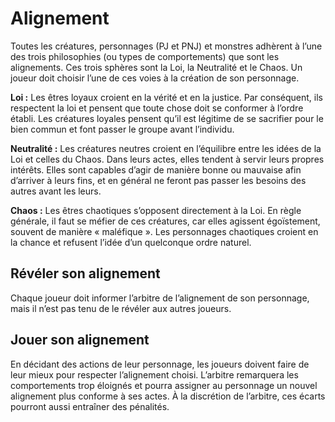 # Alignement

Toutes les créatures, personnages (PJ et PNJ) et monstres adhèrent à
l’une des trois philosophies (ou types de comportements) que sont les
alignements. Ces trois sphères sont la Loi, la Neutralité et le Chaos.
Un joueur doit choisir l’une de ces voies à la création de son
personnage.

**Loi :** Les êtres loyaux croient en la vérité et en la justice. Par
conséquent, ils respectent la loi et pensent que toute chose doit se
conformer à l’ordre établi. Les créatures loyales pensent qu’il est
légitime de se sacrifier pour le bien commun et font passer le groupe
avant l’individu.

**Neutralité :** Les créatures neutres croient en l’équilibre entre les
idées de la Loi et celles du Chaos. Dans leurs actes, elles tendent à
servir leurs propres intérêts. Elles sont capables d’agir de manière
bonne ou mauvaise afin d’arriver à leurs fins, et en général ne feront
pas passer les besoins des autres avant les leurs.

**Chaos :** Les êtres chaotiques s’opposent directement à la Loi. En
règle générale, il faut se méfier de ces créatures, car elles agissent
égoïstement, souvent de manière « maléfique ». Les personnages
chaotiques croient en la chance et refusent l’idée d’un quelconque ordre
naturel.

## Révéler son alignement

Chaque joueur doit informer l’arbitre de l’alignement de son personnage, 
mais il n’est pas tenu de le révéler aux autres joueurs.

## Jouer son alignement

En décidant des actions de leur personnage, les joueurs doivent faire de
leur mieux pour respecter l’alignement choisi. L’arbitre remarquera les
comportements trop éloignés et pourra assigner au personnage un nouvel
alignement plus conforme à ses actes. À la discrétion de l’arbitre, ces
écarts pourront aussi entraîner des pénalités.
